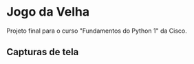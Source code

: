 # Jogo da Velha
Projeto final para o curso "Fundamentos do Python 1" da Cisco.

## Capturas de tela
